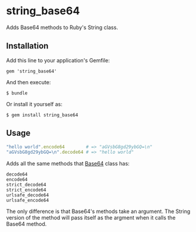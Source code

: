 # string_base64

Adds Base64 methods to Ruby's String class.

## Installation

Add this line to your application's Gemfile:

    gem 'string_base64'

And then execute:

    $ bundle

Or install it yourself as:

    $ gem install string_base64

## Usage

```ruby
"hello world".encode64        # => "aGVsbG8gd29ybGQ=\n"
"aGVsbG8gd29ybGQ=\n".decode64 # => "hello world"
```

Adds all the same methods that [Base64](http://ruby-doc.org/stdlib-2.1.1/libdoc/base64/rdoc/Base64.html) class has:

```
decode64
encode64
strict_decode64
strict_encode64
urlsafe_decode64
urlsafe_encode64
```

The only difference is that Base64's methods take an argument. The String version of the method will pass itself as the argment when it calls the Base64 method.